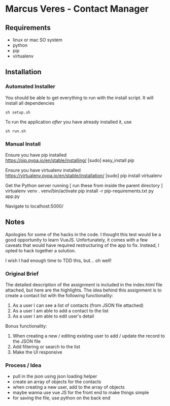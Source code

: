 # Marcus Veres - Contact Manager

## Requirements

- linux or mac SO system
- python 
- pip
- virtualenv 


## Installation

### Automated Installer 

You should be able to get everything to run with the install script.
It will install all dependencies 

    sh setup.sh

To run the application *after* you have already installed it, use

    sh run.sh

### Manual Install

Ensure you have pip installed  
https://pip.pypa.io/en/stable/installing/
    [sudo] easy_install pip

Ensure you have virtualenv installed  
https://virtualenv.pypa.io/en/stable/installation/
    [sudo] pip install virtualenv

Get the Python server running 
    [ run these from inside the parent directory ]
    virtualenv venv
    . venv/bin/activate
    pip install -r pip-requirements.txt
    py app.py
 
Navigate to localhost:5000/


## Notes

Apologies for some of the hacks in the code. I thought this test would be a good opportunity to learn VueJS. 
Unfortunately, it comes with a few caveats that would have required restructuring of the app to fix. Instead, I opted to hack together a solution.

I wish I had enough time to TDD this, but... oh well! 

### Original Brief

The detailed description of the assignment is included in the index.html file attached, but here are the highlights. 
The idea behind this assignment is to create a contact list with the following functionality:
1) As a user I can see a list of contacts (from JSON file attached)
2) As a user I am able to add a contact to the list
3) As a user I am able to edit user's detail

Bonus functionality:
1) When creating a new / editing existing user to add / update the record to the JSON file 
2) Add filtering or search to the list
3) Make the UI responsive 

### Process / Idea 

- pull in the json using json loading helper 
- create an array of objects for the contacts
- when creating a new user, add to the array of objects 
- maybe wanna use vue JS for the front end to make things simple
- for saving the file, use python on the back end 


